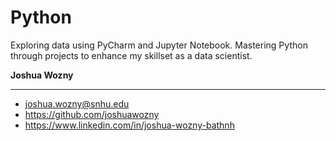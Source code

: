 # Python
Exploring data using PyCharm and Jupyter Notebook. Mastering Python through projects to enhance my skillset as a data scientist.

<b> Joshua Wozny </b>

<hr>


* joshua.wozny@snhu.edu
* https://github.com/joshuawozny
* https://www.linkedin.com/in/joshua-wozny-bathnh
